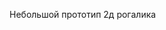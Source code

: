 Небольшой прототип 2д рогалика

<!--
# СЮЖЕТ ИГРЫ

Ну там типа русские окда типа советский союз (потому-что игра старая типа и вообще это симулятор), но при этом в далеком времени (хз 2280г где-то так).

Молодой шутливый гг, ему все легко. Его отправляют на работу в шахту
добывать ВАЖНЫЕ БЛИН минералы.

А ТАМ БАЦ и хуебесы какие-то (хз мутанты или че).
Ну наш герой не растерялся и начал пиздить их, а также добывать руду как ни в чем не бывало (ему ВООБЩЕ похуй).

#
Че нить про Стаханова отсылку сделать надо будет. 

#
Steamworld Dig
Deep Rock Galactic  (стилистика)
Delver
Dwarf Fortress      (конечно же)
Nuclear Throne
Spelunky
Risk of Rain

https://github.com/justinhj/astar-algorithm-cpp

-->
